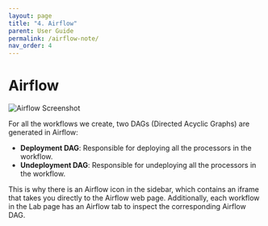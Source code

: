 ```yaml
---
layout: page
title: "4. Airflow"
parent: User Guide
permalink: /airflow-note/
nav_order: 4
---
```


# Airflow

![Airflow Screenshot](airflow.png)

For all the workflows we create, two DAGs (Directed Acyclic Graphs) are generated in Airflow:
- **Deployment DAG**: Responsible for deploying all the processors in the workflow.
- **Undeployment DAG**: Responsible for undeploying all the processors in the workflow.

This is why there is an Airflow icon in the sidebar, which contains an iframe that takes you directly to the Airflow web page. Additionally, each workflow in the Lab page has an Airflow tab to inspect the corresponding Airflow DAG.